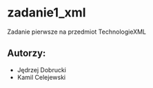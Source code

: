 # zadanie1_xml
Zadanie pierwsze na przedmiot TechnologieXML
## Autorzy: 
  - Jędrzej Dobrucki
  - Kamil Celejewski